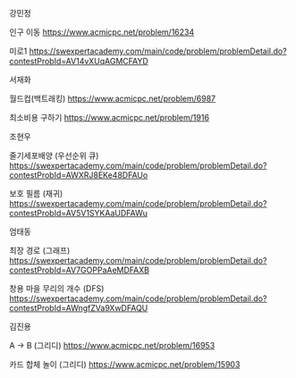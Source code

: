 강민정

인구 이동
https://www.acmicpc.net/problem/16234

미로1
https://swexpertacademy.com/main/code/problem/problemDetail.do?contestProbId=AV14vXUqAGMCFAYD

서재화

월드컵(백트래킹)
https://www.acmicpc.net/problem/6987 

최소비용 구하기
https://www.acmicpc.net/problem/1916

조현우

줄기세포배양 (우선순위 큐)
https://swexpertacademy.com/main/code/problem/problemDetail.do?contestProbId=AWXRJ8EKe48DFAUo

보호 필름 (재귀)
https://swexpertacademy.com/main/code/problem/problemDetail.do?contestProbId=AV5V1SYKAaUDFAWu

엄태동

최장 경로 (그래프)
https://swexpertacademy.com/main/code/problem/problemDetail.do?contestProbId=AV7GOPPaAeMDFAXB

창용 마을 무리의 개수 (DFS)
https://swexpertacademy.com/main/code/problem/problemDetail.do?contestProbId=AWngfZVa9XwDFAQU

김진용

A -> B (그리디)
https://www.acmicpc.net/problem/16953

카드 합체 놀이 (그리디)
https://www.acmicpc.net/problem/15903
